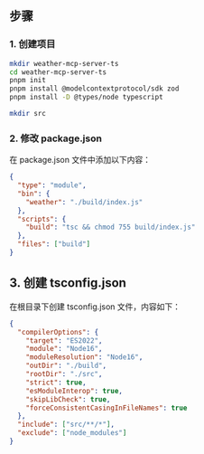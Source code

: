 
## 步骤

### 1. 创建项目
```bash
mkdir weather-mcp-server-ts
cd weather-mcp-server-ts
pnpm init
pnpm install @modelcontextprotocol/sdk zod
pnpm install -D @types/node typescript

mkdir src
```
### 2. 修改 package.json

在 package.json 文件中添加以下内容：
```json
{
  "type": "module",
  "bin": {
    "weather": "./build/index.js"
  },
  "scripts": {
    "build": "tsc && chmod 755 build/index.js"
  },
  "files": ["build"]
}
```

## 3. 创建 tsconfig.json

在根目录下创建 tsconfig.json 文件，内容如下：
```json
{
  "compilerOptions": {
    "target": "ES2022",
    "module": "Node16",
    "moduleResolution": "Node16",
    "outDir": "./build",
    "rootDir": "./src",
    "strict": true,
    "esModuleInterop": true,
    "skipLibCheck": true,
    "forceConsistentCasingInFileNames": true
  },
  "include": ["src/**/*"],
  "exclude": ["node_modules"]
}
```